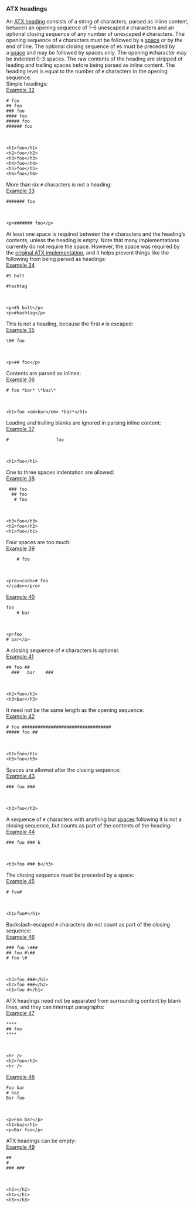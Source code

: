 ### ATX headings

An [ATX heading](https://github.github.com/gfm/#atx-heading) consists of a string of characters, parsed as inline content, between an opening sequence of 1–6 unescaped `#` characters and an optional closing sequence of any number of unescaped `#` characters. The opening sequence of `#` characters must be followed by a [space](https://github.github.com/gfm/#space) or by the end of line. The optional closing sequence of `#`s must be preceded by a [space](https://github.github.com/gfm/#space) and may be followed by spaces only. The opening `#`character may be indented 0-3 spaces. The raw contents of the heading are stripped of leading and trailing spaces before being parsed as inline content. The heading level is equal to the number of `#` characters in the opening sequence.  
Simple headings:  
[Example 32](https://github.github.com/gfm/#example-32)  

    # foo
    ## foo
    ### foo
    #### foo
    ##### foo
    ###### foo

   

    <h1>foo</h1>
    <h2>foo</h2>
    <h3>foo</h3>
    <h4>foo</h4>
    <h5>foo</h5>
    <h6>foo</h6>

More than six `#` characters is not a heading:  
[Example 33](https://github.github.com/gfm/#example-33)  

    ####### foo

   

    <p>####### foo</p>

At least one space is required between the `#` characters and the heading’s contents, unless the heading is empty. Note that many implementations currently do not require the space. However, the space was required by the [original ATX implementation](http://www.aaronsw.com/2002/atx/atx.py), and it helps prevent things like the following from being parsed as headings:  
[Example 34](https://github.github.com/gfm/#example-34)  

    #5 bolt
    
    #hashtag

   

    <p>#5 bolt</p>
    <p>#hashtag</p>

This is not a heading, because the first `#` is escaped:  
[Example 35](https://github.github.com/gfm/#example-35)  

    \## foo

   

    <p>## foo</p>

Contents are parsed as inlines:  
[Example 36](https://github.github.com/gfm/#example-36)  

    # foo *bar* \*baz\*

   

    <h1>foo <em>bar</em> *baz*</h1>

Leading and trailing blanks are ignored in parsing inline content:  
[Example 37](https://github.github.com/gfm/#example-37)  

    #                  foo

   

    <h1>foo</h1>

One to three spaces indentation are allowed:  
[Example 38](https://github.github.com/gfm/#example-38)  

     ### foo
      ## foo
       # foo

   

    <h3>foo</h3>
    <h2>foo</h2>
    <h1>foo</h1>

Four spaces are too much:  
[Example 39](https://github.github.com/gfm/#example-39)  

        # foo

   

    <pre><code># foo
    </code></pre>

[Example 40](https://github.github.com/gfm/#example-40)  

    foo
        # bar

   

    <p>foo
    # bar</p>

A closing sequence of `#` characters is optional:  
[Example 41](https://github.github.com/gfm/#example-41)  

    ## foo ##
      ###   bar    ###

   

    <h2>foo</h2>
    <h3>bar</h3>

It need not be the same length as the opening sequence:  
[Example 42](https://github.github.com/gfm/#example-42)  

    # foo ##################################
    ##### foo ##

   

    <h1>foo</h1>
    <h5>foo</h5>

Spaces are allowed after the closing sequence:  
[Example 43](https://github.github.com/gfm/#example-43)  

    ### foo ###

   

    <h3>foo</h3>

A sequence of `#` characters with anything but [spaces](https://github.github.com/gfm/#space) following it is not a closing sequence, but counts as part of the contents of the heading:  
[Example 44](https://github.github.com/gfm/#example-44)  

    ### foo ### b

   

    <h3>foo ### b</h3>

The closing sequence must be preceded by a space:  
[Example 45](https://github.github.com/gfm/#example-45)  

    # foo#

   

    <h1>foo#</h1>

Backslash-escaped `#` characters do not count as part of the closing sequence:  
[Example 46](https://github.github.com/gfm/#example-46)  

    ### foo \###
    ## foo #\##
    # foo \#

   

    <h3>foo ###</h3>
    <h2>foo ###</h2>
    <h1>foo #</h1>

ATX headings need not be separated from surrounding content by blank lines, and they can interrupt paragraphs:  
[Example 47](https://github.github.com/gfm/#example-47)  

    ****
    ## foo
    ****

   

    <hr />
    <h2>foo</h2>
    <hr />

[Example 48](https://github.github.com/gfm/#example-48)  

    Foo bar
    # baz
    Bar foo

   

    <p>Foo bar</p>
    <h1>baz</h1>
    <p>Bar foo</p>

ATX headings can be empty:  
[Example 49](https://github.github.com/gfm/#example-49)  

    ## 
    #
    ### ###

   

    <h2></h2>
    <h1></h1>
    <h3></h3>

